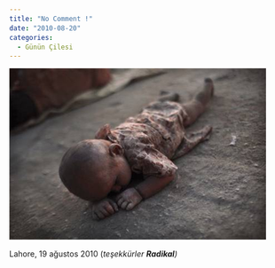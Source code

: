 ```yaml
---
title: "No Comment !"
date: "2010-08-20"
categories: 
  - Günün Çilesi
---
```


[![lahoire19-agustos-2010.jpg](../uploads/2010/08/lahoire19-agustos-2010.jpg)](../uploads/2010/08/lahoire19-agustos-2010.jpg "lahoire19-agustos-2010.jpg")

Lahore, 19 ağustos 2010 (_teşekkürler **Radikal**)_
